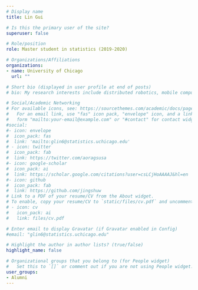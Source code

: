 ```yaml
---
# Display name
title: Lin Gui

# Is this the primary user of the site?
superuser: false

# Role/position
role: Master student in statistics (2019-2020)

# Organizations/Affiliations
organizations:
- name: University of Chicago
  url: ""

# Short bio (displayed in user profile at end of posts)
# bio: My research interests include distributed robotics, mobile computing and programmable matter.

# Social/Academic Networking
# For available icons, see: https://sourcethemes.com/academic/docs/page-builder/#icons
#   For an email link, use "fas" icon pack, "envelope" icon, and a link in the
#   form "mailto:your-email@example.com" or "#contact" for contact widget.
#social:
#- icon: envelope
#  icon_pack: fas
#  link: 'mailto:glin6@statistics.uchicago.edu'
# - icon: twitter
#  icon_pack: fab
#  link: https://twitter.com/aoragsusa
#- icon: google-scholar
#  icon_pack: ai
#  link: https://scholar.google.com/citations?user=csLCjHoAAAAJ&hl=en
#- icon: github
#  icon_pack: fab
#  link: https://github.com/jingshuw
# Link to a PDF of your resume/CV from the About widget.
# To enable, copy your resume/CV to `static/files/cv.pdf` and uncomment the lines below.
# - icon: cv
#   icon_pack: ai
#   link: files/cv.pdf

# Enter email to display Gravatar (if Gravatar enabled in Config)
#email: "glin6@statistics.uchicago.edu"

# Highlight the author in author lists? (true/false)
highlight_name: false

# Organizational groups that you belong to (for People widget)
#   Set this to `[]` or comment out if you are not using People widget.
user_groups:
- Alumni
---
```



